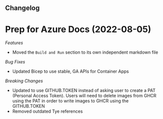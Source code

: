 ## Changelog

# Prep for Azure Docs (2022-08-05)

*Features*
- Moved the `Build and Run` section to its own independent markdown file 

*Bug Fixes*
- Updated Bicep to use stable, GA APIs for Container Apps 

*Breaking Changes*
- Updated to use GITHUB.TOKEN instead of asking user to create a PAT (Personal Access Token). Users will need to delete images from GHCR using the PAT in order to write images to GHCR using the GITHUB.TOKEN
- Removed outdated Tye references 
